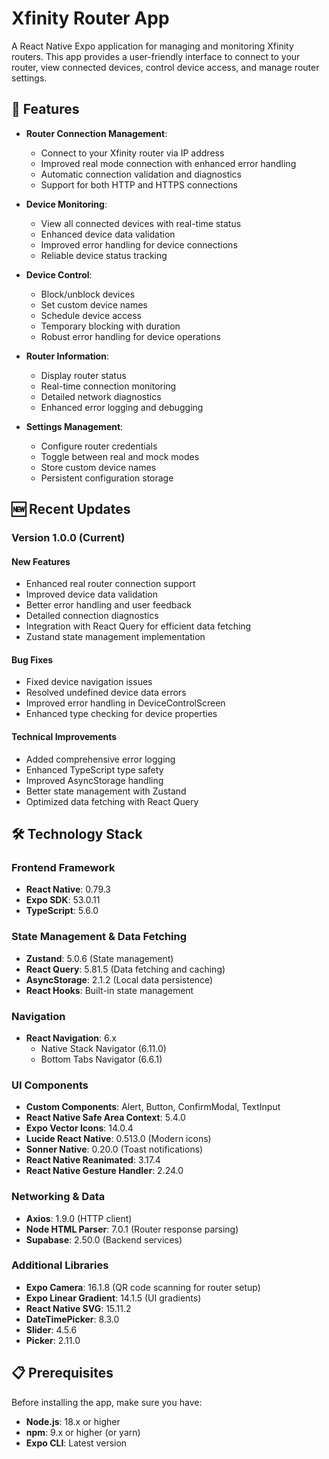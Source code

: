 ﻿# Xfinity Router App

A React Native Expo application for managing and monitoring Xfinity routers. This app provides a user-friendly interface to connect to your router, view connected devices, control device access, and manage router settings.

## 🚀 Features

- **Router Connection Management**: 
  - Connect to your Xfinity router via IP address
  - Improved real mode connection with enhanced error handling
  - Automatic connection validation and diagnostics
  - Support for both HTTP and HTTPS connections

- **Device Monitoring**: 
  - View all connected devices with real-time status
  - Enhanced device data validation
  - Improved error handling for device connections
  - Reliable device status tracking

- **Device Control**: 
  - Block/unblock devices
  - Set custom device names
  - Schedule device access
  - Temporary blocking with duration
  - Robust error handling for device operations

- **Router Information**: 
  - Display router status
  - Real-time connection monitoring
  - Detailed network diagnostics
  - Enhanced error logging and debugging

- **Settings Management**: 
  - Configure router credentials
  - Toggle between real and mock modes
  - Store custom device names
  - Persistent configuration storage

## 🆕 Recent Updates

### Version 1.0.0 (Current)

#### New Features
- Enhanced real router connection support
- Improved device data validation
- Better error handling and user feedback
- Detailed connection diagnostics
- Integration with React Query for efficient data fetching
- Zustand state management implementation

#### Bug Fixes
- Fixed device navigation issues
- Resolved undefined device data errors
- Improved error handling in DeviceControlScreen
- Enhanced type checking for device properties

#### Technical Improvements
- Added comprehensive error logging
- Enhanced TypeScript type safety
- Improved AsyncStorage handling
- Better state management with Zustand
- Optimized data fetching with React Query

## 🛠 Technology Stack

### Frontend Framework
- **React Native**: 0.79.3
- **Expo SDK**: 53.0.11
- **TypeScript**: 5.6.0

### State Management & Data Fetching
- **Zustand**: 5.0.6 (State management)
- **React Query**: 5.81.5 (Data fetching and caching)
- **AsyncStorage**: 2.1.2 (Local data persistence)
- **React Hooks**: Built-in state management

### Navigation
- **React Navigation**: 6.x
  - Native Stack Navigator (6.11.0)
  - Bottom Tabs Navigator (6.6.1)

### UI Components
- **Custom Components**: Alert, Button, ConfirmModal, TextInput
- **React Native Safe Area Context**: 5.4.0
- **Expo Vector Icons**: 14.0.4
- **Lucide React Native**: 0.513.0 (Modern icons)
- **Sonner Native**: 0.20.0 (Toast notifications)
- **React Native Reanimated**: 3.17.4
- **React Native Gesture Handler**: 2.24.0

### Networking & Data
- **Axios**: 1.9.0 (HTTP client)
- **Node HTML Parser**: 7.0.1 (Router response parsing)
- **Supabase**: 2.50.0 (Backend services)

### Additional Libraries
- **Expo Camera**: 16.1.8 (QR code scanning for router setup)
- **Expo Linear Gradient**: 14.1.5 (UI gradients)
- **React Native SVG**: 15.11.2
- **DateTimePicker**: 8.3.0
- **Slider**: 4.5.6
- **Picker**: 2.11.0

## 📋 Prerequisites

Before installing the app, make sure you have:

- **Node.js**: 18.x or higher
- **npm**: 9.x or higher (or yarn)
- **Expo CLI**: Latest version
